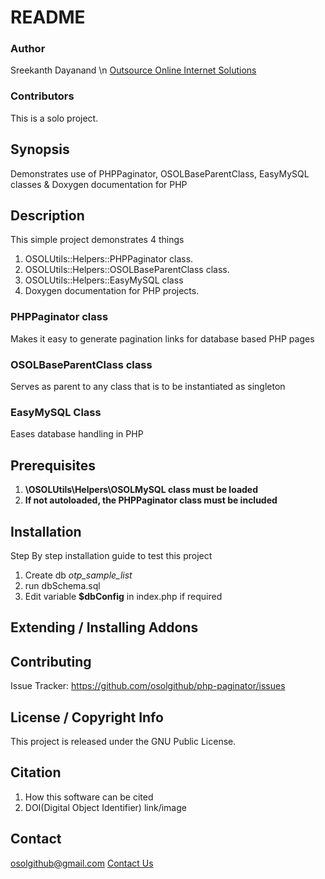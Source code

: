 # README

### Author

Sreekanth Dayanand \n
[Outsource Online Internet Solutions](http://www.outsource-online.net/)

### Contributors

This is a solo project.

## Synopsis

Demonstrates use of PHPPaginator, OSOLBaseParentClass, EasyMySQL classes &amp; Doxygen documentation for PHP

## Description
This simple project demonstrates 4 things
1. OSOLUtils::Helpers::PHPPaginator class.
2. OSOLUtils::Helpers::OSOLBaseParentClass class.
3. OSOLUtils::Helpers::EasyMySQL class
4. Doxygen documentation for PHP projects.
### PHPPaginator class

Makes it easy to generate pagination links for database based PHP pages

### OSOLBaseParentClass class

Serves as parent to any class that is to be instantiated as singleton

### EasyMySQL Class

Eases database handling in PHP




## Prerequisites
1. **\OSOLUtils\Helpers\OSOLMySQL class must be loaded**
2. **If not autoloaded, the PHPPaginator class must be included**


## Installation
Step By step installation guide to test this project
1. Create db *otp_sample_list*
2. run dbSchema.sql
5. Edit variable **$dbConfig** in index.php if required

## Extending / Installing Addons

## Contributing
Issue Tracker: <https://github.com/osolgithub/php-paginator/issues>

## License / Copyright Info
This project is released under the GNU Public License.

## Citation
1. How this software can be cited
2. DOI(Digital Object Identifier) link/image

## Contact
osolgithub@gmail.com
[Contact Us](https://outsource-online.net/contact-us.html)

